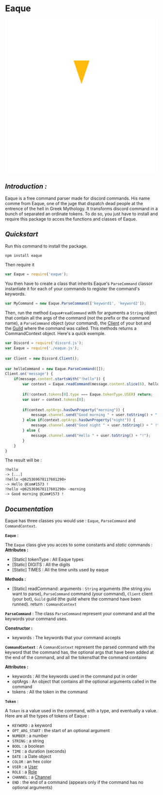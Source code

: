 # Eaque

<img src='https://github.com/Comdec35000/Eaque/blob/main/assets/logo_white.svg'>

## *Introduction :*

Eaque is a free command parser made for discord commands.
His name comme from Eaque, one of the juge that dispatch dead people at the entrence of the hell in Greek Mythology.
It transforms discord command in a bunch of separated an ordinate tokens. To do so, you just have to install and require this package to acces the functions and classes of Eaque.

## *Quickstart*

Run this command to install the package.
```sh
npm install eaque
```
Then require it
```js
var Eaque = require('eaque');
```
You then have to create a class that inherits Eaque's `ParseCommand` classor instantiate it for each of your commands to register the command's keywords.
```js
var MyCommand = new Eaque.ParseCommand(['keyword1', 'keyword2']);
```

Then, run the method `Eaque#readCommand` with for arguments a `String` object that contain all the args of the command (not the prefix or  the command name), a `ParseCommand` object (your command), the [Client](https://discord.js.org/#/docs/main/stable/class/Client) of your bot and the [Guild](https://discord.js.org/#/docs/main/stable/class/Guild) where the command was called. This methods returns a CommandContext object.
Here's a quick exemple.

```js
var Discord = require('discord.js');
var Eaque = require('./eaque.js');

var Client = new Discord.Client();

var helloCommand = new Eaque.ParseCommand([]);
Client.on('message') {
    if(message.content.startsWith("!hello")) {
        var context = Eaque.readCommand(message.content.slice(6), helloCommand, Client, message.guild);
        
        if(!context.tokens[0].type === Eaque.tokenType.USER) return;
        var user = context.tokens[0];
        
        if(context.optArgs.hasOwnProperty("morning")) {
            message.channel.send("Good morning " + user.toString() + " !");
        } else if(context.optArgs.hasOwnProperty("night")) {
            message.channel.send("Good night " + user.toString() + " !");
        } else {
            message.channel.send("Hello " + user.toString() + "!");
        }
    }
}
```
The result will be :
```
!hello
-> [...]
!hello <@625369678117601290>
-> Hello @Com#1573 !
!hello <@625369678117601290> -morning
-> Good morning @Com#1573 !
```


## *Documentation*


Eaque has three classes you would use : `Eaque`, `ParseCommand` and `CommandContext`.



**`Eaque`** :

The `Eaque` class give you acces to some constants and *static* commands :
 **Attributes :** 
 
 - [Static] tokenType : All Eaque types
 - [Static] DIGITS : All the digits
 - [Static] TIMES : All the time units used by eaque

 **Methods :**
 
 - [Static] readCommand: 
 arguments : `String` arguments (the string you want to parse), `ParseCommand` command (your command), `Client` client (your bot), `Guild` guild (the guild where the command have been runned).
 return : `CommandContext`



**`ParseCommand`** :
The class `ParseCommand` represent your command and all the keywords your command uses.

 **Constructor :** 
 
 - keywords : The keywords that your command accepts



**`CommandContext`** :
A `CommandContext` represent the parsed command with the keyword that the command has, the optional args that have been added at the end of the command, and all the tokensthat the command contains

 **Attributes :** 
 
 - keywords : All the keywords used in the command put in order
 - optArgs : An object that contains all the optional arguments called in the command
 - tokens : All the token in the command



**`Token`** :

A `Token` is a value used in the command, with a type, and eventually a value. Here are all the types of tokens of Eaque :
+ `KEYWORD` : a keyword
+ `OPT_ARG_START` : the start of an optional argument
+ `NUMBER` : a number
+ `STRING` : a string
+ `BOOL` : a boolean
+ `TIME` : a duration (seconds)
+ `DATE` : a Date object
+ `COLOR` : an hex color
+ `USER` : a [User](https://discord.js.org/#/docs/main/stable/class/User)
+ `ROLE` : a [Role](https://discord.js.org/#/docs/main/stable/class/Role)
+ `CHANNEL` : a [Channel](https://discord.js.org/#/docs/main/stable/class/Channel)
+ `END` : the end of a command (appears only if the command has no optional arguments)

